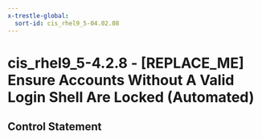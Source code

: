 ```yaml
---
x-trestle-global:
  sort-id: cis_rhel9_5-04.02.08
---
```


# cis_rhel9_5-4.2.8 - \[REPLACE_ME\] Ensure Accounts Without A Valid Login Shell Are Locked (Automated)

## Control Statement
